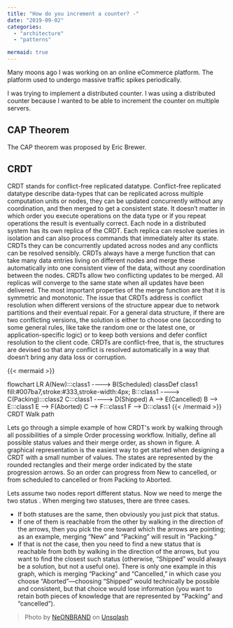```yaml
---
title: "How do you increment a counter? -"
date: "2019-09-02"
categories: 
  - "architecture"
  - "patterns"

mermaid: true
---
```


Many moons ago I was working on an online eCommerce platform. The platform used to undergo massive traffic spikes periodically.

I was trying to implement a distributed counter. I was using a distributed counter because I wanted to be able to increment the counter on multiple servers.

## CAP Theorem

The CAP theorem was proposed by Eric Brewer.

## CRDT

CRDT stands for conflict-free replicated datatype. Conflict-free replicated datatype describe data-types that can be replicated across multiple computation units or nodes, they can be updated concurrently without any coordination, and then merged to get a consistent state. It doesn’t matter in which order you execute operations on the data type or if you repeat operations the result is eventually correct. Each node in a distributed system has its own replica of the CRDT. Each replica can resolve queries in isolation and can also process commands that immediately alter its state. CRDTs  they can be concurrently updated across nodes and any conflicts can be resolved sensibly. CRDTs always have a merge function that can take many data entries living on different nodes and merge these automatically into one consistent view of the data, without any coordination between the nodes. CRDTs allow two conflicting updates to be merged. All replicas will converge to the same state when all updates have been delivered. The most important properties of the merge function are that it is symmetric and monotonic.
The issue that CRDTs address is conflict resolution when different versions of the structure appear due to network partitions and their eventual repair. For a general data structure, if there are two conflicting versions, the solution is either to choose one (according to some general rules, like take the random one or the latest one, or application-specific logic) or to keep both versions and defer conflict resolution to the client code. CRDTs are conflict-free, that is, the structures are devised so that any conflict is resolved automatically in a way that doesn’t bring any data loss or corruption.

<!-- ![](images/CRDT-walk-path.png) -->

{{< mermaid >}}

flowchart  LR
A(New):::class1 ----> B(Scheduled)
classDef class1 fill:#007ba7,stroke:#333,stroke-width:4px;
B:::class1 ----> C(Packing):::class2
C:::class1 ----> D(Shipped)
A --> E(Cancelled)
B --> E:::class1
E --> F(Aborted)
C --> F:::class1
F --> D:::class1
{{< /mermaid >}}
CRDT Walk path

Lets go through a simple example of how CRDT's work by walking through all possibilities of a simple Order processing workflow. Initially, define all possible status values and their merge order, as shown in figure. A graphical representation is the easiest way to get started when designing a CRDT with a small number of values. The states are represented by the rounded rectangles and their merge order indicated by the state progression arrows. So an order can progress from New to cancelled, or from scheduled to cancelled or from Packing to Aborted.

Lets assume two nodes report different status. Now we need to merge the two status . When merging two statuses, there are three cases.

- If both statuses are the same, then obviously you just pick that status.
- If one of them is reachable from the other by walking in the direction of the arrows, then you pick the one toward which the arrows are pointing; as an example, merging “New” and “Packing” will result in “Packing.”
- If that is not the case, then you need to find a new status that is reachable from both by walking in the direction of the arrows, but you want to find the closest such status (otherwise, “Shipped” would always be a solution, but not a useful one). There is only one example in this graph, which is merging “Packing” and “Cancelled,” in which case you choose “Aborted”—choosing “Shipped” would technically be possible and consistent, but that choice would lose information (you want to retain both pieces of knowledge that are represented by “Packing” and “cancelled”).

> Photo by [NeONBRAND](https://unsplash.com/@neonbrand?utm_source=unsplash&utm_medium=referral&utm_content=creditCopyText) on [Unsplash](https://unsplash.com/search/photos/conflict-free?utm_source=unsplash&utm_medium=referral&utm_content=creditCopyText)
